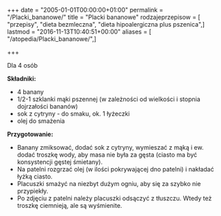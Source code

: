 +++
date = "2005-01-01T00:00:00+01:00"
permalink = "/Placki_bananowe/"
title = "Placki bananowe"
rodzajeprzepisow = [ "przepisy", "dieta bezmleczna", "dieta hipoalergiczna plus pszenica",]
lastmod = "2016-11-13T10:40:51+00:00"
aliases = [ "/atopedia/Placki_bananowe/",]

+++

Dla 4 osób

**Składniki:**

-   4 banany
-   1/2-1 szklanki mąki pszennej (w zależności od wielkości i stopnia dojrzałości bananów)
-   sok z cytryny - do smaku, ok. 1 łyżeczki
-   olej do smażenia

**Przygotowanie:**

-   Banany zmiksować, dodać sok z cytryny, wymieszać z mąką i ew. dodać troszkę wody, aby masa nie była za gęsta (ciasto ma być konsystencji gęstej śmietany).
-   Na patelni rozgrzać olej (w ilości pokrywającej dno patelni) i nakładać łyżką ciasto.
-   Placuszki smażyć na niezbyt dużym ogniu, aby się za szybko nie przypiekły.
-   Po zdjęciu z patelni należy placuszki odsączyć z tłuszczu. Wtedy też troszkę ciemnieją, ale są wyśmienite.
